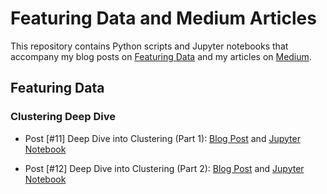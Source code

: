
# Featuring Data and Medium Articles

This repository contains Python scripts and Jupyter notebooks that accompany my blog
posts on [Featuring Data](https://featuringdata.substack.com/) and my articles on
[Medium](https://medium.com/@daniel.capellupo).

## Featuring Data

### Clustering Deep Dive

- Post [#11] Deep Dive into Clustering (Part 1): [Blog Post](https://featuringdata.substack.com/p/11-clustering-deep-dive-part-1)
  and [Jupyter Notebook](https://github.com/dancapellupo/featuring_data_blog/blob/master/clustering/clustering_part1_kmeans.ipynb)

- Post [#12] Deep Dive into Clustering (Part 2): [Blog Post](https://featuringdata.substack.com/p/12-clustering-deep-dive-part-2)
  and [Jupyter Notebook](https://github.com/dancapellupo/featuring_data_blog/blob/master/clustering/clustering_part2_kmeans_hdbscan.ipynb)

